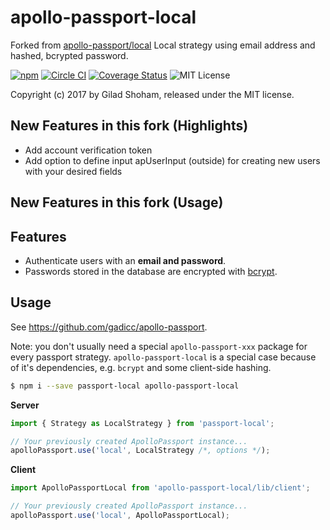 # apollo-passport-local

Forked from [apollo-passport/local](https://github.com/apollo-passport/local)
Local strategy using email address and hashed, bcrypted password.

[![npm](https://img.shields.io/npm/v/apollo-passport-local.svg?maxAge=2592000)](https://www.npmjs.com/package/apollo-passport-local) [![Circle CI](https://circleci.com/gh/apollo-passport/local.svg?style=shield)](https://circleci.com/gh/apollo-passport/local) [![Coverage Status](https://coveralls.io/repos/github/apollo-passport/local/badge.svg?branch=master)](https://coveralls.io/github/apollo-passport/local?branch=master) ![MIT License](https://img.shields.io/badge/license-MIT-blue.svg)

Copyright (c) 2017 by Gilad Shoham, released under the MIT license.

## New Features in this fork (Highlights)
* Add account verification token
* Add option to define input apUserInput (outside) for creating new users with your desired fields

## New Features in this fork (Usage)

## Features

* Authenticate users with an **email and password**.
* Passwords stored in the database are encrypted with [bcrypt](https://en.wikipedia.org/wiki/Bcrypt).

## Usage

See https://github.com/gadicc/apollo-passport.

Note: you don't usually need a special `apollo-passport-xxx` package for every passport strategy.  `apollo-passport-local` is a special case because of it's dependencies, e.g. `bcrypt` and some client-side hashing.

```sh
$ npm i --save passport-local apollo-passport-local
```

**Server**

```js
import { Strategy as LocalStrategy } from 'passport-local';

// Your previously created ApolloPassport instance...
apolloPassport.use('local', LocalStrategy /*, options */);
```

**Client**

```js
import ApolloPassportLocal from 'apollo-passport-local/lib/client';

// Your previously created ApolloPassport instance...
apolloPassport.use('local', ApolloPassportLocal);
```
